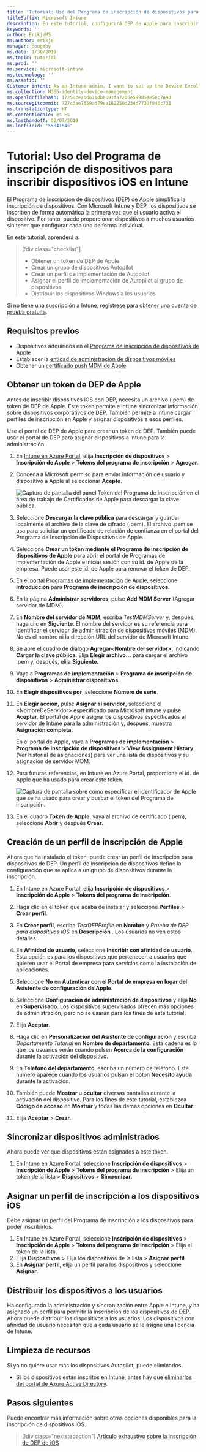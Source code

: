 ```yaml
---
title: 'Tutorial: Uso del Programa de inscripción de dispositivos para inscribir dispositivos iOS en Intune'
titleSuffix: Microsoft Intune
description: En este tutorial, configurará DEP de Apple para inscribir dispositivos iOS en Intune.
keywords: ''
author: ErikjeMS
ms.author: erikje
manager: dougeby
ms.date: 1/30/2019
ms.topic: tutorial
ms.prod: ''
ms.service: microsoft-intune
ms.technology: ''
ms.assetid: ''
Customer intent: As an Intune admin, I want to set up the Device Enrollment Program so that users can automatically enroll in Intune.
ms.collection: M365-identity-device-management
ms.openlocfilehash: 17258ce2bd671dba091fa7206e599858e5ec7a93
ms.sourcegitcommit: 727c3ae7659ad79ea162250d234d7730f840c731
ms.translationtype: HT
ms.contentlocale: es-ES
ms.lasthandoff: 02/07/2019
ms.locfileid: "55841545"
---
```

# <a name="tutorial-use-the-device-enrollment-program-to-enroll-ios-devices-in-intune"></a>Tutorial: Uso del Programa de inscripción de dispositivos para inscribir dispositivos iOS en Intune
El Programa de inscripción de dispositivos (DEP) de Apple simplifica la inscripción de dispositivos. Con Microsoft Intune y DEP, los dispositivos se inscriben de forma automática la primera vez que el usuario activa el dispositivo. Por tanto, puede proporcionar dispositivos a muchos usuarios sin tener que configurar cada uno de forma individual. 

En este tutorial, aprenderá a:
> [!div class="checklist"]
> * Obtener un token de DEP de Apple
> * Crear un grupo de dispositivos Autopilot
> * Crear un perfil de implementación de Autopilot
> * Asignar el perfil de implementación de Autopilot al grupo de dispositivos
> * Distribuir los dispositivos Windows a los usuarios

Si no tiene una suscripción a Intune, [regístrese para obtener una cuenta de prueba gratuita](free-trial-sign-up.md).

## <a name="prerequisites"></a>Requisitos previos
- Dispositivos adquiridos en el [Programa de inscripción de dispositivos de Apple](http://deploy.apple.com)
- Establecer la [entidad de administración de dispositivos móviles](mdm-authority-set.md)
- Obtener un [certificado push MDM de Apple](apple-mdm-push-certificate-get.md)

## <a name="get-an-apple-dep-token"></a>Obtener un token de DEP de Apple
Antes de inscribir dispositivos iOS con DEP, necesita un archivo (.pem) de token de DEP de Apple. Este token permite a Intune sincronizar información sobre dispositivos corporativos de DEP. También permite a Intune cargar perfiles de inscripción en Apple y asignar dispositivos a esos perfiles.

Use el portal de DEP de Apple para crear un token de DEP. También puede usar el portal de DEP para asignar dispositivos a Intune para la administración.

1. En [Intune en Azure Portal](https://aka.ms/intuneportal), elija **Inscripción de dispositivos** > **Inscripción de Apple** > **Tokens del programa de inscripción** > **Agregar**.

2. Conceda a Microsoft permiso para enviar información de usuario y dispositivo a Apple al seleccionar **Acepto**.

   ![Captura de pantalla del panel Token del Programa de inscripción en el área de trabajo de Certificados de Apple para descargar la clave pública.](./media/device-enrollment-program-enroll-ios-newui/add-enrollment-program-token-pane.png)

3. Seleccione **Descargar la clave pública** para descargar y guardar localmente el archivo de la clave de cifrado (.pem). El archivo .pem se usa para solicitar un certificado de relación de confianza en el portal del Programa de Inscripción de Dispositivos de Apple.

4. Seleccione **Crear un token mediante el Programa de inscripción de dispositivos de Apple** para abrir el portal de Programas de implementación de Apple e iniciar sesión con su id. de Apple de la empresa. Puede usar este id. de Apple para renovar el token de DEP.

5.  En el [portal Programas de implementación](https://deploy.apple.com) de Apple, seleccione **Introducción** para **Programa de inscripción de dispositivos**.

4. En la página **Administrar servidores**, pulse **Add MDM Server** (Agregar servidor de MDM).

5. En **Nombre del servidor de MDM**, escriba *TestMDMServer* y, después, haga clic en **Siguiente**. El nombre del servidor es su referencia para identificar el servidor de administración de dispositivos móviles (MDM). No es el nombre ni la dirección URL del servidor de Microsoft Intune.

6. Se abre el cuadro de diálogo **Agregar&lt;Nombre del servidor&gt;**, indicando **Cargar la clave pública**. Elija **Elegir archivo...** para cargar el archivo .pem y, después, elija **Siguiente**.

6. Vaya a **Programas de implementación** > **Programa de inscripción de dispositivos** > **Administrar dispositivos**.
7. En **Elegir dispositivos por**, seleccione **Número de serie**. <!--ask Tiffany about this-->

8. En **Elegir acción**, pulse **Asignar al servidor**, seleccione el &lt;NombreDeServidor&gt; especificado para Microsoft Intune y pulse **Aceptar**. El portal de Apple asigna los dispositivos especificados al servidor de Intune para la administración y, después, muestra **Asignación completa**.

   En el portal de Apple, vaya a **Programas de implementación** &gt; **Programa de inscripción de dispositivos** &gt; **View Assignment History** (Ver historial de asignaciones) para ver una lista de dispositivos y su asignación de servidor MDM.

9. Para futuras referencias, en Intune en Azure Portal, proporcione el id. de Apple que ha usado para crear este token.

    ![Captura de pantalla sobre cómo especificar el identificador de Apple que se ha usado para crear y buscar el token del Programa de inscripción.](./media/device-enrollment-program-enroll-ios/image03.png)

10. En el cuadro **Token de Apple**, vaya al archivo de certificado (.pem), seleccione **Abrir** y después **Crear**. 

## <a name="create-an-apple-enrollment-profile"></a>Creación de un perfil de inscripción de Apple
Ahora que ha instalado el token, puede crear un perfil de inscripción para dispositivos de DEP. Un perfil de inscripción de dispositivos define la configuración que se aplica a un grupo de dispositivos durante la inscripción.

1. En Intune en Azure Portal, elija **Inscripción de dispositivos** > **Inscripción de Apple** > **Tokens del programa de inscripción**.

2. Haga clic en el token que acaba de instalar y seleccione **Perfiles** > **Crear perfil**.

3. En **Crear perfil**, escriba *TestDEPProfile* en **Nombre** y *Prueba de DEP para dispositivos iOS* en **Descripción** . Los usuarios no ven estos detalles.

4. En **Afinidad de usuario**, seleccione **Inscribir con afinidad de usuario**. Esta opción es para los dispositivos que pertenecen a usuarios que quieren usar el Portal de empresa para servicios como la instalación de aplicaciones.

5. Seleccione **No** en **Autenticar con el Portal de empresa en lugar del Asistente de configuración de Apple**.

6. Seleccione **Configuración de administración de dispositivos** y elija **No** en **Supervisado**. Los dispositivos supervisados ofrecen más opciones de administración, pero no se usarán para los fines de este tutorial.

7. Elija **Aceptar**.

8. Haga clic en **Personalización del Asistente de configuración** y escriba *Departamento Tutorial* en **Nombre de departamento**. Esta cadena es lo que los usuarios verán cuando pulsen **Acerca de la configuración** durante la activación del dispositivo.

9. En **Teléfono del departamento**, escriba un número de teléfono. Este número aparece cuando los usuarios pulsan el botón **Necesito ayuda** durante la activación.

10. También puede **Mostrar** u **ocultar** diversas pantallas durante la activación del dispositivo. Para los fines de este tutorial, establezca **Código de acceso** en **Mostrar** y todas las demás opciones en **Ocultar**.

11. Elija **Aceptar** > **Crear**.

## <a name="sync-managed-devices"></a>Sincronizar dispositivos administrados

Ahora puede ver qué dispositivos están asignados a este token.

1. En Intune en Azure Portal, seleccione **Inscripción de dispositivos** > **Inscripción de Apple** > **Tokens del programa de inscripción** > Elija un token de la lista > **Dispositivos** > **Sincronizar**.

## <a name="assign-an-enrollment-profile-to-ios-devices"></a>Asignar un perfil de inscripción a los dispositivos iOS

Debe asignar un perfil del Programa de inscripción a los dispositivos para poder inscribirlos.

1. En Intune en Azure Portal, seleccione **Inscripción de dispositivos** > **Inscripción de Apple** > **Tokens del programa de inscripción** > Elija el token de la lista.
2. Elija **Dispositivos** > Elija los dispositivos de la lista > **Asignar perfil**.
3. En **Asignar perfil**, elija un perfil para los dispositivos y seleccione **Asignar**.

## <a name="distribute-devices-to-users"></a>Distribuir los dispositivos a los usuarios

Ha configurado la administración y sincronización entre Apple e Intune, y ha asignado un perfil para permitir la inscripción de los dispositivos de DEP. Ahora puede distribuir los dispositivos a los usuarios. Los dispositivos con afinidad de usuario necesitan que a cada usuario se le asigne una licencia de Intune.

## <a name="clean-up-resources"></a>Limpieza de recursos

Si ya no quiere usar más los dispositivos Autopilot, puede eliminarlos.

- Si los dispositivos están inscritos en Intune, antes hay que [eliminarlos del portal de Azure Active Directory](devices-wipe.md#delete-devices-from-the-azure-active-directory-portal).

<!--ask tiffany how to do this-->

## <a name="next-steps"></a>Pasos siguientes

Puede encontrar más información sobre otras opciones disponibles para la inscripción de dispositivos iOS.

> [!div class="nextstepaction"]
> [Artículo exhaustivo sobre la inscripción de DEP de iOS](device-enrollment-program-enroll-ios.md)
